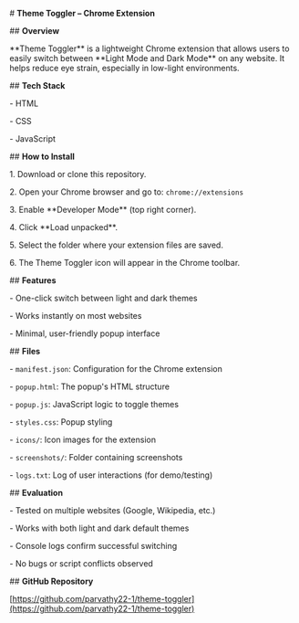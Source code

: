 \#  **Theme Toggler – Chrome Extension**



\##  **Overview**

\*\*Theme Toggler\*\* is a lightweight Chrome extension that allows users to easily switch between \*\*Light Mode and Dark Mode\*\* on any website. It helps reduce eye strain, especially in low-light environments.



\## **Tech Stack**

\- HTML

\- CSS

\- JavaScript



\## **How to Install**

1\. Download or clone this repository.

2\. Open your Chrome browser and go to: `chrome://extensions`

3\. Enable \*\*Developer Mode\*\* (top right corner).

4\. Click \*\*Load unpacked\*\*.

5\. Select the folder where your extension files are saved.

6\. The Theme Toggler icon will appear in the Chrome toolbar.



\##  **Features**

\- One-click switch between light and dark themes

\- Works instantly on most websites

\- Minimal, user-friendly popup interface





\##  **Files**

\- `manifest.json`: Configuration for the Chrome extension

\- `popup.html`: The popup's HTML structure

\- `popup.js`: JavaScript logic to toggle themes

\- `styles.css`: Popup styling

\- `icons/`: Icon images for the extension

\- `screenshots/`: Folder containing screenshots

\- `logs.txt`: Log of user interactions (for demo/testing)



\## **Evaluation**

\- Tested on multiple websites (Google, Wikipedia, etc.)

\- Works with both light and dark default themes

\- Console logs confirm successful switching

\- No bugs or script conflicts observed



\## **GitHub Repository**

\[https://github.com/parvathy22-1/theme-toggler](https://github.com/parvathy22-1/theme-toggler)



